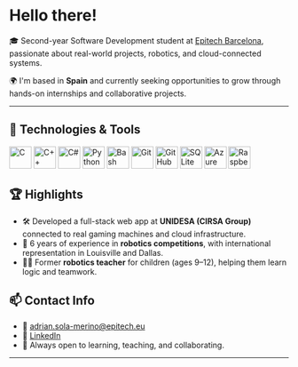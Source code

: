 # Hello there!

🎓 Second-year Software Development student at [Epitech Barcelona](https://www.epitech.eu), passionate about real-world projects, robotics, and cloud-connected systems.

🌍 I'm based in **Spain** and currently seeking opportunities to grow through hands-on internships and collaborative projects.

---

## 🔧 Technologies & Tools

<p align="left">
  <img src="https://cdn.jsdelivr.net/gh/devicons/devicon/icons/c/c-original.svg" height="40" alt="C"/>
  <img src="https://cdn.jsdelivr.net/gh/devicons/devicon/icons/cplusplus/cplusplus-original.svg" height="40" alt="C++"/>
  <img src="https://cdn.jsdelivr.net/gh/devicons/devicon/icons/csharp/csharp-original.svg" height="40" alt="C#"/>
  <img src="https://cdn.jsdelivr.net/gh/devicons/devicon/icons/python/python-original.svg" height="40" alt="Python"/>
  <img src="https://cdn.jsdelivr.net/gh/devicons/devicon/icons/bash/bash-original.svg" height="40" alt="Bash"/>
  
  <img src="https://cdn.jsdelivr.net/gh/devicons/devicon/icons/git/git-original.svg" height="40" alt="Git"/>
  <img src="https://cdn.jsdelivr.net/gh/devicons/devicon/icons/github/github-original.svg" height="40" alt="GitHub"/>
  <img src="https://cdn.jsdelivr.net/gh/devicons/devicon/icons/sqlite/sqlite-original.svg" height="40" alt="SQLite"/>
  <img src="https://cdn.jsdelivr.net/gh/devicons/devicon/icons/azure/azure-original.svg" height="40" alt="Azure"/>

  <img src="https://cdn.jsdelivr.net/gh/devicons/devicon/icons/raspberrypi/raspberrypi-original.svg" height="40" alt="Raspberry Pi"/>
</p>

## 🏆 Highlights
- 🛠 Developed a full-stack web app at **UNIDESA (CIRSA Group)** connected to real gaming machines and cloud infrastructure.
- 🤖 6 years of experience in **robotics competitions**, with international representation in Louisville and Dallas.
- 👨‍🏫 Former **robotics teacher** for children (ages 9–12), helping them learn logic and teamwork.

## 📫 Contact Info
- 📧 [adrian.sola-merino@epitech.eu](mailto:adrian.sola-merino@epitech.eu)
- 💼 [LinkedIn](https://www.linkedin.com/in/adri%C3%A1n-sol%C3%A1-merino-26933129b/)
- 🧠 Always open to learning, teaching, and collaborating.

---
